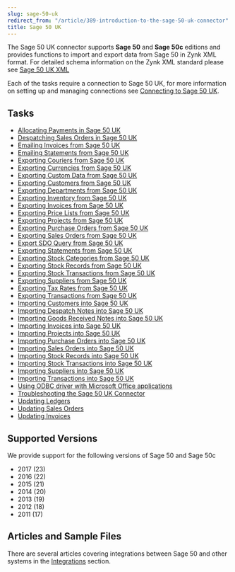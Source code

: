 ```yaml
---
slug: sage-50-uk
redirect_from: "/article/389-introduction-to-the-sage-50-uk-connector"
title: Sage 50 UK
---
```


The Sage 50 UK connector supports **Sage 50** and **Sage 50c** editions and provides functions to import and export data from Sage 50 in Zynk XML format. For detailed schema information on the Zynk XML standard please see [Sage 50 UK XML](/sage-50-uk-xml/)

Each of the tasks require a connection to Sage 50 UK, for more information on setting up and managing connections see [Connecting to Sage 50 UK](connecting-to-sage-50-uk).

## Tasks
 * [Allocating Payments in Sage 50 UK](allocating-payments-in-sage-50-uk)
 * [Despatching Sales Orders in Sage 50 UK](despatching-sales-orders-in-sage-50-uk)
 * [Emailing Invoices from Sage 50 UK](emailing-invoices-from-sage-50-uk)
 * [Emailing Statements from Sage 50 UK](emailing-statements-from-sage-50-uk)
 * [Exporting Couriers from Sage 50 UK](exporting-couriers-from-sage-50-uk)
 * [Exporting Currencies from Sage 50 UK](exporting-currencies-from-sage-50-uk) 
 * [Exporting Custom Data from Sage 50 UK](exporting-custom-data-from-sage-50-uk)
 * [Exporting Customers from Sage 50 UK](exporting-customers-from-sage-50-uk)
 * [Exporting Departments from Sage 50 UK](exporting-departments-from-sage-50-uk)
 * [Exporting Inventory from Sage 50 UK](exporting-inventory-from-sage-50-uk)
 * [Exporting Invoices from Sage 50 UK](exporting-invoices-from-sage-50-uk)
 * [Exporting Price Lists from Sage 50 UK](exporting-price-lists-from-sage-50-uk)
 * [Exporting Projects from Sage 50 UK](exporting-projects-from-sage-50-uk)
 * [Exporting Purchase Orders from Sage 50 UK](exporting-purchase-orders-from-sage-50-uk)
 * [Exporting Sales Orders from Sage 50 UK](exporting-sales-orders-from-sage-50-uk)
 * [Export SDO Query from Sage 50 UK](export-sdo-query-from-sage-50-uk)
 * [Exporting Statements from Sage 50 UK](exporting-statements-from-sage-50-uk)
 * [Exporting Stock Categories from Sage 50 UK](exporting-stock-categories-from-sage-50-uk)
 * [Exporting Stock Records from Sage 50 UK](exporting-stock-records-from-sage-50-uk)
 * [Exporting Stock Transactions from Sage 50 UK](exporting-stock-transactions-from-sage-50-uk)
 * [Exporting Suppliers from Sage 50 UK](exporting-suppliers-from-sage-50-uk)
 * [Exporting Tax Rates from Sage 50 UK](exporting-tax-rates-from-sage-50-uk)
 * [Exporting Transactions from Sage 50 UK](exporting-transactions-from-sage-50-uk)
 * [Importing Customers into Sage 50 UK](importing-customers-into-sage-50-uk)
 * [Importing Despatch Notes into Sage 50 UK](importing-despatch-notes-into-sage-50-uk)
 * [Importing Goods Received Notes into Sage 50 UK](importing-goods-received-notes-into-sage-50-uk)
 * [Importing Invoices into Sage 50 UK](importing-invoices-into-sage-50-uk)
 * [Importing Projects into Sage 50 UK](importing-projects-into-sage-50-uk)
 * [Importing Purchase Orders into Sage 50 UK](importing-purchase-orders-into-sage-50-uk)
 * [Importing Sales Orders into Sage 50 UK](importing-sales-orders-into-sage-50-uk)
 * [Importing Stock Records into Sage 50 UK](importing-stock-records-into-sage-50-uk)
 * [Importing Stock Transactions into Sage 50 UK](importing-stock-transactions-into-sage-50-uk)
 * [Importing Suppliers into Sage 50 UK](importing-suppliers-into-sage-50-uk)
 * [Importing Transactions into Sage 50 UK](importing-transactions-into-sage-50-uk)
 * [Using ODBC driver with Microsoft Office applications](using-odbc-driver-with-microsoft-office-applications)
 * [Troubleshooting the Sage 50 UK Connector](troubleshooting-the-sage-50-uk-connector)
 * [Updating Ledgers](updating-ledgers)
 * [Updating Sales Orders](updating-sales-orders)
 * [Updating Invoices](updating-invoices)

## Supported Versions  
We provide support for the following versions of Sage 50 and Sage 50c
 * 2017 (23)
 * 2016 (22)
 * 2015 (21)
 * 2014 (20)
 * 2013 (19)
 * 2012 (18)
 * 2011 (17)

## Articles and Sample Files
There are several articles covering integrations between Sage 50 and other systems in the [Integrations](integrations) section.
